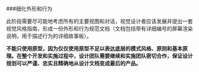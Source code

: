 ###细化外形和行为

此阶段需要尽可能地考虑所有的主要视图和对话，视觉设计者应该发展并提出一套视觉风格指南，形成一份外形和行为规范文档（文档包括带有详细编号的屏幕渲染说明，用于描述行为的详细故事板）。

**不能只使用原型，因为仅仅使用原型不足以表达底层的模式风格、原则和基本原理。在整个开发和实施过程中，设计团队需要继续和实施团队密切合作，保证设计规划可以严谨、忠实且精确地从设计文档变成最后的产品。**
